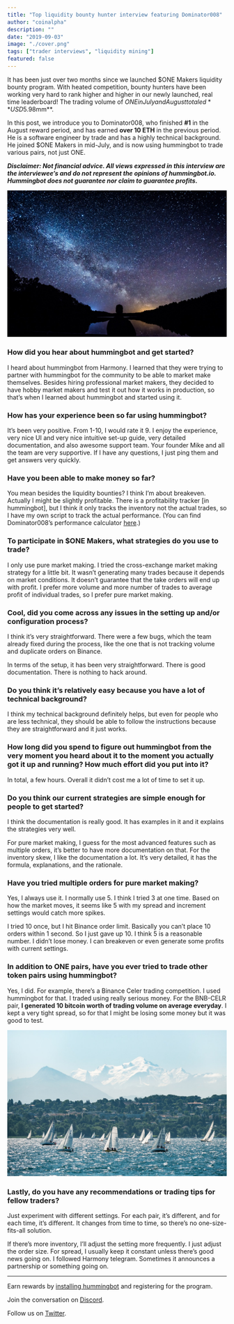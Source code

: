 ```yaml
---
title: "Top liquidity bounty hunter interview featuring Dominator008"
author: "coinalpha"
description: ""
date: "2019-09-03"
image: "./cover.png"
tags: ["trader interviews", "liquidity mining"]
featured: false
---
```

It has been just over two months since we launched $ONE Makers liquidity bounty program. With heated competition, bounty hunters have been working very hard to rank higher and higher in our newly launched, real time leaderboard!  The trading volume of $ONE in July and August totaled **USD$5.98mm**.
 
In this post, we introduce you to Dominator008, who finished **#1** in the August reward period, and has earned **over 10 ETH** in the previous period. He is a software engineer by trade and has a highly technical background. He joined $ONE Makers in mid-July, and is now using hummingbot to trade various pairs, not just ONE.
 
***Disclaimer: Not financial advice. All views expressed in this interview are the interviewee’s and do not represent the opinions of hummingbot.io. Hummingbot does not guarantee nor claim to guarantee profits.***

![](image1.jpeg)
### How did you hear about hummingbot and get started?

I heard about hummingbot from Harmony. I learned that they were trying to partner with hummingbot for the community to be able to market make themselves. Besides hiring professional market makers, they decided to have hobby market makers and test it out how it works in production, so that’s when I learned about hummingbot and started using it. 

<!-- more -->


### How has your experience been so far using hummingbot?

It’s been very positive. From 1-10, I would rate it 9. I enjoy the experience, very nice UI and very nice intuitive set-up guide, very detailed documentation, and also awesome support team. Your founder Mike and all the team are very supportive. If I have any questions, I just ping them and get answers very quickly. 

### Have you been able to make money so far? 

You mean besides the liquidity bounties? I think I’m about breakeven. Actually I might be slightly profitable. There is a profitability tracker [in hummingbot], but I think it only tracks the inventory not the actual trades, so I have my own script to track the actual performance. (You can find Dominator008’s performance calculator [here](https://github.com/Dominator008/hummingbot-trades-calculator).)

### To participate in $ONE Makers, what strategies do you use to trade? 

I only use pure market making. I tried the cross-exchange market making strategy for a little bit. It wasn’t generating many trades because it depends on market conditions. It doesn’t guarantee that the take orders will end up with profit. I prefer more volume and more number of trades to average profit of individual trades, so I prefer pure market making. 

### Cool, did you come across any issues in the setting up and/or configuration process?

I think it’s very straightforward. There were a few bugs, which the team already fixed during the process, like the one that is not tracking volume and duplicate orders on Binance. 

In terms of the setup, it has been very straightforward. There is good documentation. There is nothing to hack around. 

### Do you think it’s relatively easy because you have a lot of technical background?  

I think my technical background definitely helps, but even for people who are less technical, they should be able to follow the instructions because they are straightforward and it just works. 

### How long did you spend to figure out hummingbot from the very moment you heard about it to the moment you actually got it up and running? How much effort did you put into it?

In total, a few hours. Overall it didn’t cost me a lot of time to set it up. 
 
### Do you think our current strategies are simple enough for people to get started?

I think the documentation is really good. It has examples in it and it explains the strategies very well. 

For pure market making, I guess for the most advanced features such as multiple orders, it’s better to have more documentation on that. For the inventory skew, I like the documentation a lot. It’s very detailed, it has the formula, explanations, and the rationale. 

### Have you tried multiple orders for pure market making?

Yes, I always use it. I normally use 5. I think I tried 3 at one time. Based on how the market moves, it seems like 5 with my spread and increment settings would catch more spikes.

I tried 10 once, but I hit Binance order limit. Basically you can’t place 10 orders within 1 second. So I just gave up 10. I think 5 is a reasonable number. I didn’t lose money. I can breakeven or even generate some profits with current settings. 

### In addition to ONE pairs, have you ever tried to trade other token pairs using hummingbot?

Yes, I did. For example, there’s a Binance Celer trading competition. I used hummingbot for that. I traded using really serious money. For the BNB-CELR pair, **I generated 10 bitcoin worth of trading volume on average everyday**. I kept a very tight spread, so for that I might be losing some money but it was good to test. 

![](image2.jpeg)
### Lastly, do you have any recommendations or trading tips for fellow traders? 

Just experiment with different settings. For each pair, it’s different, and for each time, it’s different. It changes from time to time, so there’s no one-size-fits-all solution. 

If there’s more inventory, I’ll adjust the setting more frequently. I just adjust the order size. For spread, I usually keep it constant unless there’s good news going on. I followed Harmony telegram. Sometimes it announces a partnership or something going on. 
 

------------------------------------------

Earn rewards by [installing hummingbot](https://github.com/coinalpha/hummingbot) and registering for the program.

Join the conversation on [Discord](http://discord.hummingbot.io).

Follow us on [Twitter](https://twitter.com/hummingbot_io).


